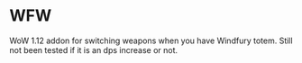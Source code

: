 # WFW
WoW 1.12 addon for switching weapons when you have Windfury totem. Still not been tested if it is an dps increase or not.
